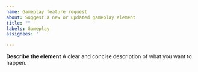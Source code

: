 ```yaml
---
name: Gameplay feature request
about: Suggest a new or updated gameplay element
title: ""
labels: Gameplay
assignees: ''

---
```


**Describe the element**
A clear and concise description of what you want to happen.
